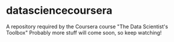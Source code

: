 # datasciencecoursera
A repository required by the Coursera course "The Data Scientist's Toolbox" 
Probably more stuff will come soon, so keep watching!
